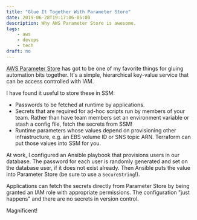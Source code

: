 ```yaml
---
title: "Glue It Together With Parameter Store"
date: 2019-06-28T19:17:06-05:00
description: Why AWS Parameter Store is awesome.
tags:
    - aws
    - devops
    - tech
draft: no
---
```


[AWS Parameter Store][1] has got to be one of my favorite things for gluing
automation bits together. It's a simple, hierarchical key-value service
that can be access controlled with IAM.

I have found it useful to store these in SSM:

* Passwords to be fetched at runtime by applications.
* Secrets that are required for ad-hoc scripts run by members
  of your team. Rather than have team members set an environment
  variable or stash a config file, fetch the secrets from SSM!
* Runtime parameters whose values depend on provisioning other
  infrastructure, e.g. an EBS volume ID or SNS topic ARN.
  Terraform can put those values into SSM for you.

At work, I configured an Ansible playbook that provisions users in our
database. The password for each user is randomly generated and set on
the database user, if it does not exist already. Then Ansible puts the
value into Parameter Store (be sure to use a `SecureString`!).

Applications can fetch the secrets directly from Parameter Store by
being granted an IAM role with appropriate permissions. The configuration
"just happens" and there are no secrets in version control.

Magnificent!

[1]: https://docs.aws.amazon.com/systems-manager/latest/userguide/systems-manager-parameter-store.html
